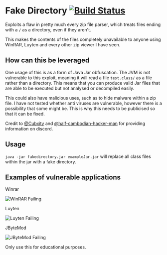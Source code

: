 # Fake Directory [![Build Status](https://travis-ci.com/cookiedragon234/fakedirectory.svg?branch=master)](https://travis-ci.com/cookiedragon234/fakedirectory)
Exploits a flaw in pretty much every zip file parser, which treats files ending with a `/` as a directory, even if they aren't.

This makes the contents of the files completely unavailable to anyone using WinRAR, Luyten and every other zip viewer I have seen.

## How can this be leveraged
One usage of this is as a form of Java Jar obfuscation. The JVM is not vulnerable to this exploit, meaning it will read a file `test.class/` as a file rather than a directory. This means that you can produce valid Jar files that are able to be executed but not analysed or decompiled easily.

This could also have malicious uses, such as to hide malware within a zip file. I have not tested whether anti viruses are vulnerable, however there is a possibility that some might be. This is why this needs to be publicised so that it can be fixed.

Credit to [@Cubxity](https://github.com/Cubxity) and [@half-cambodian-hacker-man](https://github.com/half-cambodian-hacker-man) for providing information on discord.

## Usage
`java -jar fakedirectory.jar exampleJar.jar` will replace all class files within the jar with a fake directory.

## Examples of vulnerable applications
Winrar

![WinRAR Failing](https://i.imgur.com/pKn2FOO.png)

Luyten

![Luyten Failing](https://i.imgur.com/rkkUNEJ.png)

JByteMod

![JByteMod Failing](https://i.imgur.com/awhPq65.png)


Only use this for educational purposes.
